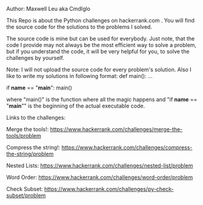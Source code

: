 Author: Maxwell Leu aka CmdIglo

This Repo is about the Python challenges on hackerrank.com . You will find the source code for the solutions to the problems I solved. 

The source code is mine but can be used for everybody. Just note, that the code I provide may not always be the most efficient way to solve a problem, but if you understand
the code, it will be very helpful for you, to solve the challenges by yourself.

Note: I will not upload the source code for every problem's solution. Also I like to write my solutions in following format: 
def main():
  ...
  
if __name__ == "__main__":
  main()
  
where "main()" is the function where all the magic happens and "if __name__ == "__main__"" is the beginning of the actual executable code. 

Links to the challenges:

Merge the tools!:
https://www.hackerrank.com/challenges/merge-the-tools/problem

Compress the string!:
https://www.hackerrank.com/challenges/compress-the-string/problem

Nested Lists:
https://www.hackerrank.com/challenges/nested-list/problem

Word Order:
https://www.hackerrank.com/challenges/word-order/problem

Check Subset:
https://www.hackerrank.com/challenges/py-check-subset/problem
